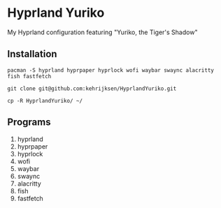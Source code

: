 # Hyprland Yuriko
My Hyprland configuration featuring "Yuriko, the Tiger's Shadow"

## Installation
`pacman -S hyprland hyprpaper hyprlock wofi waybar swaync alacritty fish fastfetch`

`git clone git@github.com:kehrijksen/HyprlandYuriko.git`

`cp -R HyprlandYuriko/ ~/`

## Programs
1. hyprland
1. hyprpaper
1. hyprlock
1. wofi
1. waybar
1. swaync
1. alacritty
1. fish
1. fastfetch
